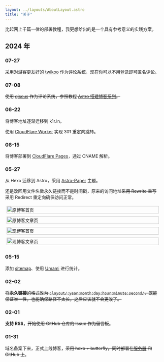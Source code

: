 ```yaml
---
layout: ../layouts/AboutLayout.astro
title: "关于"
---
```


比起网上千篇一律的部署教程，我更想给出的是一个具有参考意义的实践方案。

## 2024 年

### 07-27

采用对游客更友好的 [twikoo](https://twikoo.js.org/) 作为评论系统，现在你可以不用登录即可匿名评论。

### 07-08

~~使用 [giscus](https://giscus.app/zh-CN) 作为评论系统，参照教程 [Astro 搭建博客系列](https://s.k1r.in/frg59r)。~~

### 06-22

将博客地址逐渐迁移到 k1r.in。

使用 [CloudFlare Worker](https://developers.cloudflare.com/workers/examples/redirect/#redirect-requests-from-one-domain-to-another) 实现 301 重定向跳转。

### 06-15

将博客部署到 [CloudFlare Pages](https://krdw.pages.dev/)，通过 CNAME 解析。

### 05-27

从 Hexo 迁移到 Astro，采用 [Astro-Paper](https://github.com/satnaing/astro-paper) 主题。

还是改回用文件名做永久链接而不是时间戳，原来的访问地址~~采用 Rewrite 重写~~采用 Redirect 重定向确保访问正常。

<div style="display: flex; flex-wrap: wrap;">
  <div style="flex: 1 1 50%; padding: 5px;">
    <img src="https://img.k1r.in/2024/05/picgo_5c6d1caeee1e6fd2bdfac68e1aa9a1e2.png" alt="原博客首页" style="width: 100%;">
  </div>
  <div style="flex: 1 1 50%; padding: 5px;">
    <img src="https://img.k1r.in/2024/05/picgo_99ae8351442d408b13718266311001cf.png" alt="原博客文章页" style="width: 100%;">
  </div>
  <div style="flex: 1 1 50%; padding: 5px;">
    <img src="https://img.k1r.in/2024/05/picgo_8db2fc022160cbc12ccdc3f6301c7f67.png" alt="现博客首页" style="width: 100%;">
  </div>
  <div style="flex: 1 1 50%; padding: 5px;">
    <img src="https://img.k1r.in/2024/05/picgo_0c60560c3ed79c04b8c0c961874f14e3.png" alt="现博客文章页" style="width: 100%;">
  </div>
</div>

### 05-15

添加 [sitemap](https://k1r.in/sitemap-0.xml)、使用 [Umami](https://s.k1r.in/5kh297) 进行统计。

### 02-02

~~将**永久链接**的格式改为 `:layout/:year:month:day:hour:minute:second/`，既能保证唯一性，也能确保路径不太长，之后应该就不会更改了。~~

### 02-01

**支持 RSS**，~~开始使用 GitHub 仓库的 Issue 作为留言板~~。

### 01-31

域名备案下来，正式上线博客，~~采用 hexo + butterfly，同时部署在[服务器](https://k1r.in) 和 GitHub 上~~。
